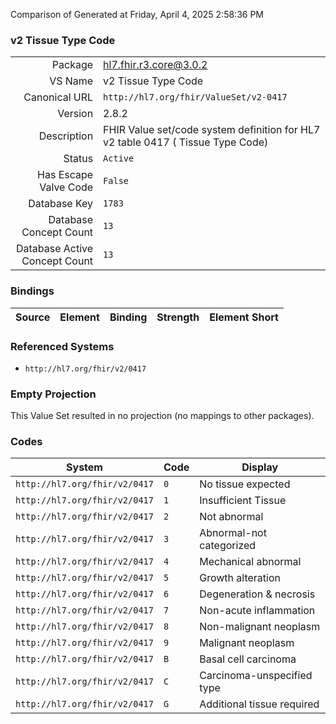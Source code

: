 Comparison of 
Generated at Friday, April 4, 2025 2:58:36 PM

### v2 Tissue Type Code

|      |     |
| ---: | --- |
| Package | hl7.fhir.r3.core@3.0.2 |
| VS Name | v2 Tissue Type Code |
| Canonical URL | `http://hl7.org/fhir/ValueSet/v2-0417` |
| Version | 2.8.2 |
| Description | FHIR Value set/code system definition for HL7 v2 table 0417 ( Tissue Type Code) |
| Status | `Active` |
| Has Escape Valve Code | `False` |
| Database Key | `1783` |
| Database Concept Count | `13` |
| Database Active Concept Count | `13` |
### Bindings

| Source | Element | Binding | Strength | Element Short |
| ------ | ------- | ------- | -------- | ------------- |

### Referenced Systems

* `http://hl7.org/fhir/v2/0417`
### Empty Projection

This Value Set resulted in no projection (no mappings to other packages).

### Codes

| System | Code | Display |
| ------ | ---- | ------- |
| `http://hl7.org/fhir/v2/0417` | `0` | No tissue expected |
| `http://hl7.org/fhir/v2/0417` | `1` | Insufficient Tissue |
| `http://hl7.org/fhir/v2/0417` | `2` | Not abnormal |
| `http://hl7.org/fhir/v2/0417` | `3` | Abnormal-not categorized |
| `http://hl7.org/fhir/v2/0417` | `4` | Mechanical abnormal |
| `http://hl7.org/fhir/v2/0417` | `5` | Growth alteration |
| `http://hl7.org/fhir/v2/0417` | `6` | Degeneration & necrosis |
| `http://hl7.org/fhir/v2/0417` | `7` | Non-acute inflammation |
| `http://hl7.org/fhir/v2/0417` | `8` | Non-malignant neoplasm |
| `http://hl7.org/fhir/v2/0417` | `9` | Malignant neoplasm |
| `http://hl7.org/fhir/v2/0417` | `B` | Basal cell carcinoma |
| `http://hl7.org/fhir/v2/0417` | `C` | Carcinoma-unspecified type |
| `http://hl7.org/fhir/v2/0417` | `G` | Additional tissue required |
